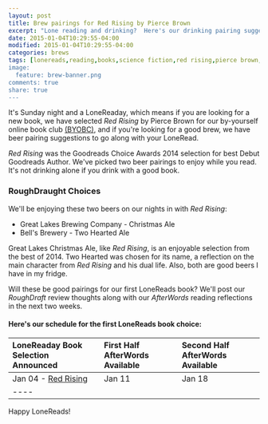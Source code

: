```yaml
---
layout: post
title: Brew pairings for Red Rising by Pierce Brown
excerpt: "Lone reading and drinking?  Here's our drinking pairing suggestions."
date: 2015-01-04T10:29:55-04:00
modified: 2015-01-04T10:29:55-04:00
categories: brews
tags: [lonereads,reading,books,science fiction,red rising,pierce brown,beers,great lakes, christmas ale, bell's, two hearted ale]
image:
  feature: brew-banner.png
comments: true
share: true
---
```


It's Sunday night and a LoneReaday, which means if you are looking for a new book,
we have selected *Red Rising* by Pierce Brown for our by-yourself
online book club [(BYOBC)]({{site.url}}/about), and if you're looking for a good
brew, we have beer pairing suggestions to go along with your LoneRead.

*Red Rising* was the Goodreads Choice Awards 2014 selection for best Debut 
Goodreads Author.  We've picked two beer pairings to enjoy while you read.
It's not drinking alone if you drink with a good book.

### RoughDraught Choices

We'll be enjoying these two beers on our nights in with *Red Rising*:

* Great Lakes Brewing Company - Christmas Ale
* Bell's Brewery - Two Hearted Ale

Great Lakes Christmas Ale, like *Red Rising*, is an enjoyable selection from 
the best of 2014.  Two Hearted was chosen for its name, a reflection on the 
main character from *Red Rising* and his dual life.  Also, both are good beers
I have in my fridge.

Will these be good pairings for our first LoneReads book?  We'll post our
*RoughDraft* review thoughts along with our *AfterWords* reading reflections
in the next two weeks.

#### Here's our schedule for the first LoneReads book choice:

| LoneReaday Book Selection Announced | First Half AfterWords Available | Second Half AfterWords Available |
|:--------|:--------|:--------|
| Jan 04 - [Red Rising]({{site.url}}/books/first-lone-read-2015) | Jan 11    | Jan 18   |
|----

Happy LoneReads!

